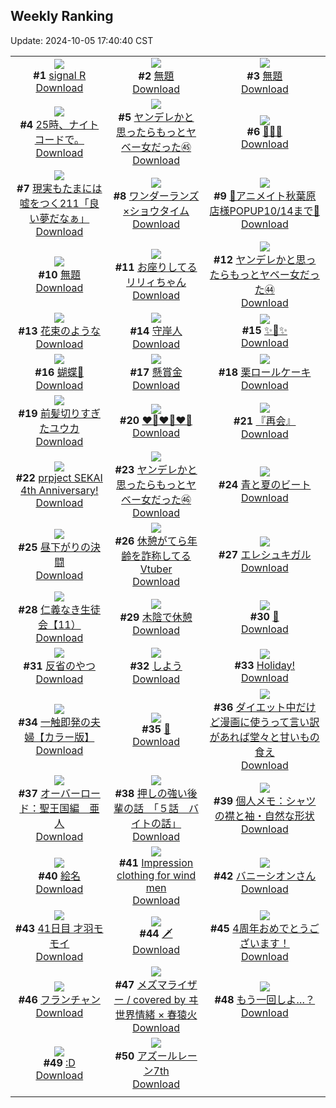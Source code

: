 ## Weekly Ranking
Update: 2024-10-05 17:40:40 CST

|      |      |      |
| :----: | :----: | :----: |
| ![](https://i.pixiv.re/c/240x480/img-master/img/2024/09/29/00/00/35/122857414_p0_master1200.jpg)<br>**#1** [signal R](https://www.pixiv.net/artworks/122857414)<br>[Download](https://i.pixiv.re/img-original/img/2024/09/29/00/00/35/122857414_p0.jpg) | ![](https://i.pixiv.re/c/240x480/img-master/img/2024/09/29/08/34/57/122866395_p0_master1200.jpg)<br>**#2** [無題](https://www.pixiv.net/artworks/122866395)<br>[Download](https://i.pixiv.re/img-original/img/2024/09/29/08/34/57/122866395_p0.png) | ![](https://i.pixiv.re/c/240x480/img-master/img/2024/09/29/00/28/42/122858699_p0_master1200.jpg)<br>**#3** [無題](https://www.pixiv.net/artworks/122858699)<br>[Download](https://i.pixiv.re/img-original/img/2024/09/29/00/28/42/122858699_p0.png) |
| ![](https://i.pixiv.re/c/240x480/img-master/img/2024/09/29/22/11/14/122887876_p0_master1200.jpg)<br>**#4** [25時、ナイトコードで。](https://www.pixiv.net/artworks/122887876)<br>[Download](https://i.pixiv.re/img-original/img/2024/09/29/22/11/14/122887876_p0.jpg) | ![](https://i.pixiv.re/c/240x480/img-master/img/2024/09/29/00/01/03/122857502_p0_master1200.jpg)<br>**#5** [ヤンデレかと思ったらもっとヤベー女だった㊺](https://www.pixiv.net/artworks/122857502)<br>[Download](https://i.pixiv.re/img-original/img/2024/09/29/00/01/03/122857502_p0.png) | ![](https://i.pixiv.re/c/240x480/img-master/img/2024/09/28/13/06/43/122839107_p0_master1200.jpg)<br>**#6** [🍁🍁🍁](https://www.pixiv.net/artworks/122839107)<br>[Download](https://i.pixiv.re/img-original/img/2024/09/28/13/06/43/122839107_p0.png) |
| ![](https://i.pixiv.re/c/240x480/img-master/img/2024/09/29/18/00/08/122879078_p0_master1200.jpg)<br>**#7** [現実もたまには嘘をつく211「良い夢だなぁ」](https://www.pixiv.net/artworks/122879078)<br>[Download](https://i.pixiv.re/img-original/img/2024/09/29/18/00/08/122879078_p0.jpg) | ![](https://i.pixiv.re/c/240x480/img-master/img/2024/09/29/16/46/48/122877065_p0_master1200.jpg)<br>**#8** [ワンダーランズ×ショウタイム](https://www.pixiv.net/artworks/122877065)<br>[Download](https://i.pixiv.re/img-original/img/2024/09/29/16/46/48/122877065_p0.jpg) | ![](https://i.pixiv.re/c/240x480/img-master/img/2024/09/29/00/15/08/122858198_p0_master1200.jpg)<br>**#9** [🩵アニメイト秋葉原店様POPUP10/14まで🩷](https://www.pixiv.net/artworks/122858198)<br>[Download](https://i.pixiv.re/img-original/img/2024/09/29/00/15/08/122858198_p0.jpg) |
| ![](https://i.pixiv.re/c/240x480/img-master/img/2024/09/29/02/22/09/122861683_p0_master1200.jpg)<br>**#10** [無題](https://www.pixiv.net/artworks/122861683)<br>[Download](https://i.pixiv.re/img-original/img/2024/09/29/02/22/09/122861683_p0.png) | ![](https://i.pixiv.re/c/240x480/img-master/img/2024/09/29/00/07/15/122857915_p0_master1200.jpg)<br>**#11** [お座りしてるリリィちゃん](https://www.pixiv.net/artworks/122857915)<br>[Download](https://i.pixiv.re/img-original/img/2024/09/29/00/07/15/122857915_p0.jpg) | ![](https://i.pixiv.re/c/240x480/img-master/img/2024/09/28/00/01/19/122825778_p0_master1200.jpg)<br>**#12** [ヤンデレかと思ったらもっとヤベー女だった㊹](https://www.pixiv.net/artworks/122825778)<br>[Download](https://i.pixiv.re/img-original/img/2024/09/28/00/01/19/122825778_p0.png) |
| ![](https://i.pixiv.re/c/240x480/img-master/img/2024/09/29/00/00/36/122857417_p0_master1200.jpg)<br>**#13** [花束のような](https://www.pixiv.net/artworks/122857417)<br>[Download](https://i.pixiv.re/img-original/img/2024/09/29/00/00/36/122857417_p0.png) | ![](https://i.pixiv.re/c/240x480/img-master/img/2024/09/29/12/59/53/122871619_p0_master1200.jpg)<br>**#14** [守岸人](https://www.pixiv.net/artworks/122871619)<br>[Download](https://i.pixiv.re/img-original/img/2024/09/29/12/59/53/122871619_p0.png) | ![](https://i.pixiv.re/c/240x480/img-master/img/2024/09/29/08/22/24/122866192_p0_master1200.jpg)<br>**#15** [✨👗✨](https://www.pixiv.net/artworks/122866192)<br>[Download](https://i.pixiv.re/img-original/img/2024/09/29/08/22/24/122866192_p0.png) |
| ![](https://i.pixiv.re/c/240x480/img-master/img/2024/09/29/13/44/03/122872592_p0_master1200.jpg)<br>**#16** [蝴蝶🦋](https://www.pixiv.net/artworks/122872592)<br>[Download](https://i.pixiv.re/img-original/img/2024/09/29/13/44/03/122872592_p0.jpg) | ![](https://i.pixiv.re/c/240x480/img-master/img/2024/09/29/20/25/59/122883880_p0_master1200.jpg)<br>**#17** [懸賞金](https://www.pixiv.net/artworks/122883880)<br>[Download](https://i.pixiv.re/img-original/img/2024/09/29/20/25/59/122883880_p0.jpg) | ![](https://i.pixiv.re/c/240x480/img-master/img/2024/09/29/20/30/04/122884024_p0_master1200.jpg)<br>**#18** [栗ロールケーキ](https://www.pixiv.net/artworks/122884024)<br>[Download](https://i.pixiv.re/img-original/img/2024/09/29/20/30/04/122884024_p0.png) |
| ![](https://i.pixiv.re/c/240x480/img-master/img/2024/09/29/00/00/16/122857310_p0_master1200.jpg)<br>**#19** [前髪切りすぎたユウカ](https://www.pixiv.net/artworks/122857310)<br>[Download](https://i.pixiv.re/img-original/img/2024/09/29/00/00/16/122857310_p0.png) | ![](https://i.pixiv.re/c/240x480/img-master/img/2024/09/30/09/54/55/122902039_p0_master1200.jpg)<br>**#20** [❤️‍🔥❤️‍🔥❤️‍🔥](https://www.pixiv.net/artworks/122902039)<br>[Download](https://i.pixiv.re/img-original/img/2024/09/30/09/54/55/122902039_p0.jpg) | ![](https://i.pixiv.re/c/240x480/img-master/img/2024/09/29/21/53/30/122887066_p0_master1200.jpg)<br>**#21** [『再会』](https://www.pixiv.net/artworks/122887066)<br>[Download](https://i.pixiv.re/img-original/img/2024/09/29/21/53/30/122887066_p0.png) |
| ![](https://i.pixiv.re/c/240x480/img-master/img/2024/09/30/18/01/54/122910273_p0_master1200.jpg)<br>**#22** [prpject SEKAI 4th Anniversary!](https://www.pixiv.net/artworks/122910273)<br>[Download](https://i.pixiv.re/img-original/img/2024/09/30/18/01/54/122910273_p0.jpg) | ![](https://i.pixiv.re/c/240x480/img-master/img/2024/09/30/00/01/10/122892239_p0_master1200.jpg)<br>**#23** [ヤンデレかと思ったらもっとヤベー女だった㊻](https://www.pixiv.net/artworks/122892239)<br>[Download](https://i.pixiv.re/img-original/img/2024/09/30/00/01/10/122892239_p0.png) | ![](https://i.pixiv.re/c/240x480/img-master/img/2024/09/29/20/31/03/122884087_p0_master1200.jpg)<br>**#24** [青と夏のビート](https://www.pixiv.net/artworks/122884087)<br>[Download](https://i.pixiv.re/img-original/img/2024/09/29/20/31/03/122884087_p0.jpg) |
| ![](https://i.pixiv.re/c/240x480/img-master/img/2024/09/28/10/52/33/122836427_p0_master1200.jpg)<br>**#25** [昼下がりの決闘](https://www.pixiv.net/artworks/122836427)<br>[Download](https://i.pixiv.re/img-original/img/2024/09/28/10/52/33/122836427_p0.jpg) | ![](https://i.pixiv.re/c/240x480/img-master/img/2024/09/29/21/00/36/122885083_p0_master1200.jpg)<br>**#26** [休憩がてら年齢を詐称してるVtuber](https://www.pixiv.net/artworks/122885083)<br>[Download](https://i.pixiv.re/img-original/img/2024/09/29/21/00/36/122885083_p0.png) | ![](https://i.pixiv.re/c/240x480/img-master/img/2024/09/29/13/57/57/122872901_p0_master1200.jpg)<br>**#27** [エレシュキガル](https://www.pixiv.net/artworks/122872901)<br>[Download](https://i.pixiv.re/img-original/img/2024/09/29/13/57/57/122872901_p0.jpg) |
| ![](https://i.pixiv.re/c/240x480/img-master/img/2024/09/28/10/47/37/122836332_p0_master1200.jpg)<br>**#28** [仁義なき生徒会【11）](https://www.pixiv.net/artworks/122836332)<br>[Download](https://i.pixiv.re/img-original/img/2024/09/28/10/47/37/122836332_p0.png) | ![](https://i.pixiv.re/c/240x480/img-master/img/2024/09/28/00/00/20/122825573_p0_master1200.jpg)<br>**#29** [木陰で休憩](https://www.pixiv.net/artworks/122825573)<br>[Download](https://i.pixiv.re/img-original/img/2024/09/28/00/00/20/122825573_p0.png) | ![](https://i.pixiv.re/c/240x480/img-master/img/2024/09/30/01/00/03/122894523_p0_master1200.jpg)<br>**#30** [💫](https://www.pixiv.net/artworks/122894523)<br>[Download](https://i.pixiv.re/img-original/img/2024/09/30/01/00/03/122894523_p0.jpg) |
| ![](https://i.pixiv.re/c/240x480/img-master/img/2024/09/29/22/09/37/122887805_p0_master1200.jpg)<br>**#31** [反省のやつ](https://www.pixiv.net/artworks/122887805)<br>[Download](https://i.pixiv.re/img-original/img/2024/09/29/22/09/37/122887805_p0.jpg) | ![](https://i.pixiv.re/c/240x480/img-master/img/2024/09/29/07/00/01/122865093_p0_master1200.jpg)<br>**#32** [しよう](https://www.pixiv.net/artworks/122865093)<br>[Download](https://i.pixiv.re/img-original/img/2024/09/29/07/00/01/122865093_p0.png) | ![](https://i.pixiv.re/c/240x480/img-master/img/2024/09/29/01/04/08/122859914_p0_master1200.jpg)<br>**#33** [Holiday!](https://www.pixiv.net/artworks/122859914)<br>[Download](https://i.pixiv.re/img-original/img/2024/09/29/01/04/08/122859914_p0.png) |
| ![](https://i.pixiv.re/c/240x480/img-master/img/2024/09/29/00/02/07/122857624_p0_master1200.jpg)<br>**#34** [一触即発の夫婦【カラー版】](https://www.pixiv.net/artworks/122857624)<br>[Download](https://i.pixiv.re/img-original/img/2024/09/29/00/02/07/122857624_p0.jpg) | ![](https://i.pixiv.re/c/240x480/img-master/img/2024/09/29/00/50/14/122859467_p0_master1200.jpg)<br>**#35** [🌙](https://www.pixiv.net/artworks/122859467)<br>[Download](https://i.pixiv.re/img-original/img/2024/09/29/00/50/14/122859467_p0.jpg) | ![](https://i.pixiv.re/c/240x480/img-master/img/2024/09/29/19/19/06/122881640_p0_master1200.jpg)<br>**#36** [ダイエット中だけど漫画に使うって言い訳があれば堂々と甘いもの食え](https://www.pixiv.net/artworks/122881640)<br>[Download](https://i.pixiv.re/img-original/img/2024/09/29/19/19/06/122881640_p0.png) |
| ![](https://i.pixiv.re/c/240x480/img-master/img/2024/09/30/00/00/26/122892093_p0_master1200.jpg)<br>**#37** [オーバーロード：聖王国編　亜人](https://www.pixiv.net/artworks/122892093)<br>[Download](https://i.pixiv.re/img-original/img/2024/09/30/00/00/26/122892093_p0.jpg) | ![](https://i.pixiv.re/c/240x480/img-master/img/2024/09/29/00/01/53/122857601_p0_master1200.jpg)<br>**#38** [押しの強い後輩の話　「５話　バイトの話」](https://www.pixiv.net/artworks/122857601)<br>[Download](https://i.pixiv.re/img-original/img/2024/09/29/00/01/53/122857601_p0.jpg) | ![](https://i.pixiv.re/c/240x480/img-master/img/2024/09/28/06/00/05/122832157_p0_master1200.jpg)<br>**#39** [個人メモ：シャツの襟と袖・自然な形状](https://www.pixiv.net/artworks/122832157)<br>[Download](https://i.pixiv.re/img-original/img/2024/09/28/06/00/05/122832157_p0.jpg) |
| ![](https://i.pixiv.re/c/240x480/img-master/img/2024/09/29/00/00/06/122857244_p0_master1200.jpg)<br>**#40** [絵名](https://www.pixiv.net/artworks/122857244)<br>[Download](https://i.pixiv.re/img-original/img/2024/09/29/00/00/06/122857244_p0.png) | ![](https://i.pixiv.re/c/240x480/img-master/img/2024/09/29/17/10/34/122877714_p0_master1200.jpg)<br>**#41** [Impression clothing for wind men](https://www.pixiv.net/artworks/122877714)<br>[Download](https://i.pixiv.re/img-original/img/2024/09/29/17/10/34/122877714_p0.jpg) | ![](https://i.pixiv.re/c/240x480/img-master/img/2024/09/29/00/02/15/122857634_p0_master1200.jpg)<br>**#42** [バニーシオンさん](https://www.pixiv.net/artworks/122857634)<br>[Download](https://i.pixiv.re/img-original/img/2024/09/29/00/02/15/122857634_p0.png) |
| ![](https://i.pixiv.re/c/240x480/img-master/img/2024/09/28/01/21/29/122828453_p0_master1200.jpg)<br>**#43** [41日目 才羽モモイ](https://www.pixiv.net/artworks/122828453)<br>[Download](https://i.pixiv.re/img-original/img/2024/09/28/01/21/29/122828453_p0.png) | ![](https://i.pixiv.re/c/240x480/img-master/img/2024/09/29/00/52/19/122859529_p0_master1200.jpg)<br>**#44** [🗡️](https://www.pixiv.net/artworks/122859529)<br>[Download](https://i.pixiv.re/img-original/img/2024/09/29/00/52/19/122859529_p0.jpg) | ![](https://i.pixiv.re/c/240x480/img-master/img/2024/09/29/00/21/39/122858449_p0_master1200.jpg)<br>**#45** [4周年おめでとうございます！](https://www.pixiv.net/artworks/122858449)<br>[Download](https://i.pixiv.re/img-original/img/2024/09/29/00/21/39/122858449_p0.jpg) |
| ![](https://i.pixiv.re/c/240x480/img-master/img/2024/09/30/15/53/52/122857407_p0_master1200.jpg)<br>**#46** [フランチャン](https://www.pixiv.net/artworks/122857407)<br>[Download](https://i.pixiv.re/img-original/img/2024/09/30/15/53/52/122857407_p0.jpg) | ![](https://i.pixiv.re/c/240x480/img-master/img/2024/09/29/19/10/31/122881393_p0_master1200.jpg)<br>**#47** [メズマライザー / covered by ヰ世界情緒 × 春猿火](https://www.pixiv.net/artworks/122881393)<br>[Download](https://i.pixiv.re/img-original/img/2024/09/29/19/10/31/122881393_p0.png) | ![](https://i.pixiv.re/c/240x480/img-master/img/2024/09/29/11/16/42/122869283_p0_master1200.jpg)<br>**#48** [もう一回しよ…？](https://www.pixiv.net/artworks/122869283)<br>[Download](https://i.pixiv.re/img-original/img/2024/09/29/11/16/42/122869283_p0.jpg) |
| ![](https://i.pixiv.re/c/240x480/img-master/img/2024/09/29/13/08/27/122871837_p0_master1200.jpg)<br>**#49** [:D](https://www.pixiv.net/artworks/122871837)<br>[Download](https://i.pixiv.re/img-original/img/2024/09/29/13/08/27/122871837_p0.jpg) | ![](https://i.pixiv.re/c/240x480/img-master/img/2024/09/28/17/15/18/122844326_p0_master1200.jpg)<br>**#50** [アズールレーン7th](https://www.pixiv.net/artworks/122844326)<br>[Download](https://i.pixiv.re/img-original/img/2024/09/28/17/15/18/122844326_p0.jpg) |
|      |
